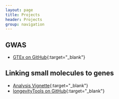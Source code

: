 ```yaml
---
layout: page
title: Projects
header: Projects
group: navigation
---
```


## GWAS

* [GTEx on GitHub](https://github.com/DanielEvansLab/GTEx){:target="_blank"}

## Linking small molecules to genes

* [Analysis Vignette](https://htmlpreview.github.io/?https://github.com/tgirke/longevityTools/blob/master/vignettes/longevityTools.html){:target="_blank"}
* [longevityTools on GitHub](https://github.com/tgirke/longevityTools){:target="_blank"}


